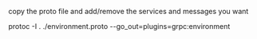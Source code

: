 copy the proto file and add/remove the services and messages you want

protoc -I . ./environment.proto --go_out=plugins=grpc:environment

